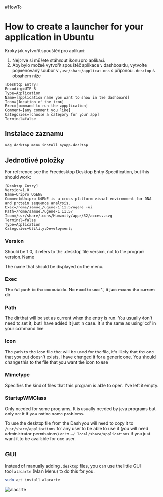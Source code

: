 #HowTo 
# How to create a launcher for your application in Ubuntu

Kroky jak vytvořit spouštěč pro aplikaci:
1. Nejprve si můžete stáhnout ikonu pro aplikaci.
2. Aby bylo možné vytvořit spouštěč aplikace v dashboardu, vytvořte pojmenovaný soubor v `/usr/share/applications` s příponou `.desktop` s obsahem níže.

```
[Desktop Entry]  
Encoding=UTF-8  
Type=Application  
Name=[application name you want to show in the dashboard]  
Icon=[location of the icon]  
Exec=[command to run the appplication]  
Comment=[any comment you like]  
Categories=[choose a category for your app]  
Terminal=false
```

## Instalace záznamu
```Bash
xdg-desktop-menu install myapp.desktop
```

## Jednotlivé položky
For reference see the Freedesktop Desktop Entry Specification, but this should work:

```
[Desktop Entry]
Version=1.0
Name=Unipro UGENE
Comment=Unipro UGENE is a cross-platform visual environment for DNA and protein sequence analysis.
Exec=/home/samuel/ugene-1.11.5/ugene -ui
Path=/home/samuel/ugene-1.11.5/
Icon=/usr/share/icons/Humanity/apps/32/access.svg
Terminal=false
Type=Application
Categories=Utility;Development;
```

### Version

Should be 1.0, it refers to the .desktop file version, not to the program version.
Name

The name that should be displayed on the menu.
### Exec

The full path to the executable. No need to use '.', it just means the current dir
### Path

The dir that will be set as current when the entry is run. You usually don't need to set it, but I have added it just in case. It is the same as using 'cd' in your command line
### Icon

The path to the icon file that will be used for the file, it's likely that the one that you put doesn't exists, I have changed it for a generic one. You should change this to the file that you want the icon to use
### Mimetype

Specifies the kind of files that this program is able to open. I've left it empty.
### StartupWMClass

Only needed for some programs, It is usually needed by java programs but only set it if you notice some problems.


To use the desktop file from the Dash you will need to copy it to `/usr/share/applications` for any user to be able to use it (you will need administrator permissions) or to `~/.local/share/applications` if you just want it to be available for one user.

## GUI
Instead of manually adding `.desktop` files, you can use the little GUI tool `alacarte` (Main Menu) to do this for you.
```Bash
sudo apt install alacarte
```

![alacarte](https://i.stack.imgur.com/QGmgu.png)